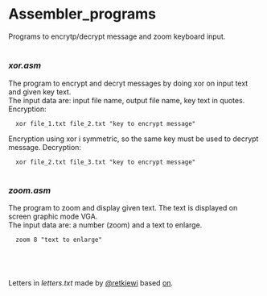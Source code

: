 # Assembler_programs
Programs to encrytp/decrypt message and zoom keyboard input.  
  
#
### *xor.asm*
The program to encrypt and decryt messages by doing xor on input text and given key text.  
The input data are: input file name, output file name, key text in quotes. Encryption:  
```
  xor file_1.txt file_2.txt "key to encrypt message"
```
Encryption using xor i symmetric, so the same key must be used to decrypt message. Decryption:
```
  xor file_2.txt file_3.txt "key to encrypt message"
```
  
#
### *zoom.asm*  
The program to zoom and display given text. The text is displayed on screen graphic mode VGA.  
The input data are: a number (zoom) and a text to enlarge.  
```
  zoom 8 "text to enlarge"
```  
<br>  

#
Letters in *letters.txt* made by [@retkiewi](https://github.com/retkiewi) based [on](https://github.com/retkiewi/Assembler/tree/master/Zad2/letters/font8x8-master). 
